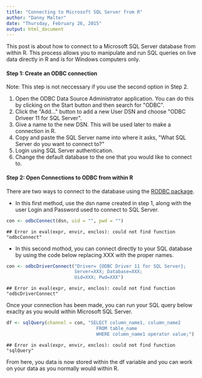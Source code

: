 ```yaml
---
title: "Connecting to Microsoft SQL Server from R"
author: "Danny Malter"
date: "Thursday, February 26, 2015"
output: html_document
---
```


This post is about how to connect to a Microsoft SQL Server database from within R.  This process allows you to manipulate and run SQL queries on live data directly in R and is for Windows computers only.

#### Step 1: Create an ODBC connection ####
Note: This step is not neccessary if you use the second option in Step 2.

1.  Open the ODBC Data Source Administrator application.  You can do this by clicking on the Start button and then search for "ODBC".
2. Click the "Add..." button to add a new User DSN and choose "ODBC Driveer 11 for SQL Server".
3. Give a name to the new DSN.  This will be used later to make a connection in R.
4. Copy and paste the SQL Server name into where it asks, "What SQL Server do you want to connect to?"
5. Login using SQL Server authentication.
6. Change the default database to the one that you would like to connect to.


#### Step 2: Open Connections to ODBC from within R ####

There are two ways to connect to the database using the [RODBC package](http://cran.r-project.org/web/packages/RODBC/RODBC.pdf).

- In this first method, use the dsn name created in step 1, along with the user Login and Password used to connect to SQL Server.


```r
con <- odbcConnect(dsn, uid = "", pwd = "")
```

```
## Error in eval(expr, envir, enclos): could not find function "odbcConnect"
```

- In this second mothod, you can connect directly to your SQL database by using the code below replacing XXX with the proper names.


```r
con <- odbcDriverConnect("Driver= {ODBC Driver 11 for SQL Server};
                         Server=XXX; Database=XXX; 
                         Uid=XXX; Pwd=XXX")
```

```
## Error in eval(expr, envir, enclos): could not find function "odbcDriverConnect"
```

Once your connection has been made, you can run your SQL query below exaclty as you would within Microsoft SQL Server.


```r
df <- sqlQuery(channel = con, "SELECT column_name1, column_name2
                                 FROM table_name
                                 WHERE column_name1 operator value;")
```

```
## Error in eval(expr, envir, enclos): could not find function "sqlQuery"
```

From here, you data is now stored within the df variable and you can work on your data as you normally would within R.
